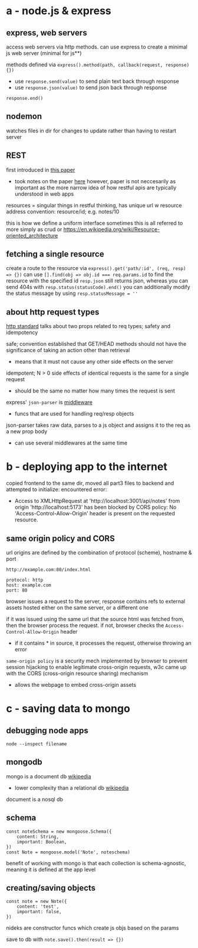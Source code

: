 # a - node.js & express

## express, web servers

access web servers via http methods. can use express to create a minimal js web server (minimal for js**)

methods defined via `express().method(path, callback(request, response){})`
- use `response.send(value)` to send plain text back through response
- use `response.json(value)` to send json back through response

`response.end()`

## nodemon

watches files in dir for changes to update rather than having to restart server

## REST

first introduced in [this paper](https://ics.uci.edu/~fielding/pubs/dissertation/rest_arch_style.htm)
- took notes on the paper [here](https://github.com/samjtro/zets/tree/main/rest/2024/0810155149-dissertation/README.md)
however, paper is not neccesarily as important as the more narrow idea of how restful apis are typically understood in web apps

resources = singular things in restful thinking, has unique url w resource address
convention: resource/id; e.g. notes/10

this is how we define a uniform interface
sometimes this is all referred to more simply as crud or https://en.wikipedia.org/wiki/Resource-oriented_architecture

## fetching a single resource

create a route to the resource via `express().get('path/:id', (req, resp) => {})`
can use `[].find(obj => obj.id === req.params.id` to find the resource with the specified id
`resp.json` still returns json, whereas you can send 404s with `resp.status(statusCode).end()`
you can additionally modify the status message by using `resp.statusMessage = ''`

## about http request types

[http standard](https://www.rfc-editor.org/rfc/rfc9110.html#name-common-method-properties) talks about two props related to req types; safety and idempotency

safe; convention established that GET/HEAD methods should not have the significance of taking an action other than retrieval
- means that it must not cause any other side effects on the server

idempotent; N > 0 side effects of identical requests is the same for a single request
- should be the same no matter how many times the request is sent

express' `json-parser` is [middleware](https://expressjs.com/en/guide/using-middleware.html)
- funcs that are used for handling req/resp objects

json-parser takes raw data, parses to a js object and assigns it to the req as a new prop body
- can use several middlewares at the same time

# b - deploying app to the internet

copied frontend to the same dir, moved all part3 files to backend and attempted to initialize: encountered error:
- Access to XMLHttpRequest at 'http://localhost:3001/api/notes' from origin 'http://localhost:5173' has been blocked by CORS policy: No 'Access-Control-Allow-Origin' header is present on the requested resource.

## same origin policy and CORS

url origins are defined by the combination of protocol (scheme), hostname & port

```
http://example.com:80/index.html

protocol: http
host: example.com
port: 80
```

browser issues a request to the server, response contains refs to external assets hosted either on the same server, or a different one

if it was issued using the same url that the source html was fetched from, then the browser process the request. if not, browser checks the `Access-Control-Allow-Origin` header
- if it contains * in source, it processes the request, otherwise throwing an error

`same-origin policy` is a security mech implemented by browser to prevent session hijacking
to enable legitimate cross-origin requests, w3c came up with the CORS (cross-origin resource sharing) mechanism
- allows the webpage to embed cross-origin assets

# c - saving data to mongo

## debugging node apps

`node --inspect filename`

## mongodb

mongo is a document db [wikipedia](https://en.wikipedia.org/wiki/Document-oriented_database)
- lower complexity than a relational db [wikipedia](https://en.wikipedia.org/wiki/Relational_database)

document is a nosql db

## schema

```
const noteSchema = new mongoose.Schema({
    content: String,
    important: Boolean,
})
const Note = mongoose.model('Note', noteschema)
```

benefit of working with mongo is that each collection is schema-agnostic, meaning it is defined at the app level

## creating/saving objects

```
const note = new Note({
    content: 'test',
    important: false,
})
```

nideks are constructor funcs which create js objs based on the params

save to db with `note.save().then(result => {})`
